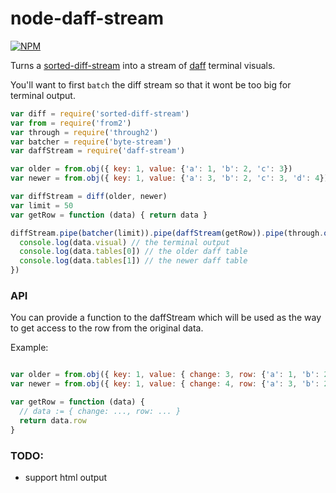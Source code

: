 # node-daff-stream
[![NPM](https://nodei.co/npm/daff-stream.png)](https://nodei.co/npm/daff-stream/)

Turns a [sorted-diff-stream](maxogden/sorted-diff-stream) into a stream of [daff](paulfitz/daff) terminal visuals.

You'll want to first `batch` the diff stream so that it wont be too big for terminal output.

```js
var diff = require('sorted-diff-stream')
var from = require('from2')
var through = require('through2')
var batcher = require('byte-stream')
var daffStream = require('daff-stream')

var older = from.obj({ key: 1, value: {'a': 1, 'b': 2, 'c': 3})
var newer = from.obj({ key: 1, value: {'a': 3, 'b': 2, 'c': 3, 'd': 4})

var diffStream = diff(older, newer)
var limit = 50
var getRow = function (data) { return data }

diffStream.pipe(batcher(limit)).pipe(daffStream(getRow)).pipe(through.obj(data, enc, next) {
  console.log(data.visual) // the terminal output
  console.log(data.tables[0]) // the older daff table
  console.log(data.tables[1]) // the newer daff table
})
```

### API

You can provide a function to the daffStream which will be used as the way to get access to the row from the original data.

Example:
```js

var older = from.obj({ key: 1, value: { change: 3, row: {'a': 1, 'b': 2, 'c': 3}}})
var newer = from.obj({ key: 1, value: { change: 4, row: {'a': 3, 'b': 2, 'c': 3, 'd': 4}}})

var getRow = function (data) {
  // data := { change: ..., row: ... }
  return data.row
}
```

### TODO:
  * support html output
